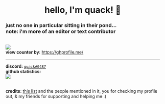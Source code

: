 <h1 align="center">hello, I'm quack! 👋</h1>
<h3 align="left">just no one in particular sitting in their pond...
<br>note: i'm more of an editor or text contributor</h3>
  
<br> ![](https://api.ghprofile.me/view?username=quaackk&style=for-the-badge&color=ebc77c)
<br> **view counter by:** https://ghprofile.me/

---
**discord:** [`quack#0487`](https://discord.com/users/626932139166007347) 
<br> **github statistics:**
<br> ![](https://github-readme-stats.vercel.app/api?username=quaackk&theme=ayu-mirage&hide_border=true&card_width=3)


<br> **credits:** [this list](https://github.com/abhisheknaiidu/awesome-github-profile-readme) and the people mentioned in it, you for checking my profile out, & my friends for supporting and helping me :)
